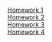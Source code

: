 [Homework 1]( https://hrytsivv.github.io/Genius/Beauty.html ) <br>
[Homework 2]( https://hrytsivv.github.io/Genius/homework2/beauty.html ) <br>
[Homework 3]( ) <br>
[Homework 4]( ) <br>
